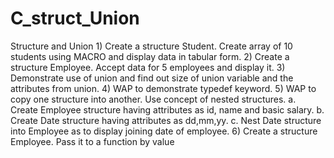 # C_struct_Union
Structure and Union 1) Create a structure Student. Create array of 10 students using MACRO and display data in  tabular form.  2) Create a structure Employee. Accept data for 5 employees and display it. 3) Demonstrate use of union and find out size of union variable and the attributes from union. 4) WAP to demonstrate typedef keyword. 5) WAP to copy one structure into another. Use concept of nested structures. a. Create Employee structure having attributes as id, name and basic salary. b. Create Date structure having attributes as dd,mm,yy. c. Nest Date structure into Employee as to display joining date of employee. 6) Create a structure Employee. Pass it to a function by value
